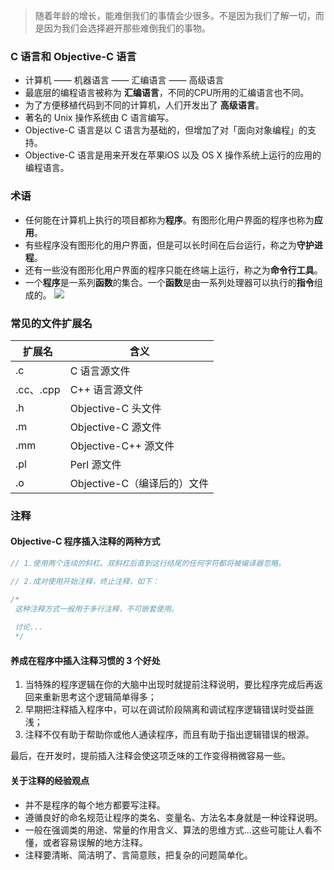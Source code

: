 > 随着年龄的增长，能难倒我们的事情会少很多。不是因为我们了解一切，而是因为我们会选择避开那些难倒我们的事物。

### C 语言和 Objective-C 语言
* 计算机 —— 机器语言 —— 汇编语言 —— 高级语言
* 最底层的编程语言被称为 **汇编语言**，不同的CPU所用的汇编语言也不同。
* 为了方便移植代码到不同的计算机，人们开发出了 **高级语言**。
* 著名的 Unix 操作系统由 C 语言编写。
* Objective-C 语言是以 C 语言为基础的，但增加了对「面向对象编程」的支持。 
* Objective-C 语言是用来开发在苹果iOS 以及 OS X 操作系统上运行的应用的编程语言。

### 术语
* 任何能在计算机上执行的项目都称为**程序**。有图形化用户界面的程序也称为**应用**。
* 有些程序没有图形化的用户界面，但是可以长时间在后台运行，称之为**守护进程**。
* 还有一些没有图形化用户界面的程序只能在终端上运行，称之为**命令行工具**。
* 一个**程序**是一系列**函数**的集合。一个**函数**是由一系列处理器可以执行的**指令**组成的。
  ![](http://upload-images.jianshu.io/upload_images/2648731-42b8cf831a41db1a.jpg?imageMogr2/auto-orient/strip%7CimageView2/2/w/400)

### 常见的文件扩展名

| 扩展名      | 含义                  |
| -------- | ------------------- |
| .c       | C 语言源文件             |
| .cc、.cpp | C++ 语言源文件    |
| .h       | Objective-C 头文件       |
| .m       | Objective-C 源文件     |
| .mm      | Objective-C++ 源文件   |
| .pl      | Perl 源文件            |
| .o       | Objective-C（编译后的）文件 |


### 注释

#### Objective-C 程序插入注释的两种方式

```objectivec
// 1.使用两个连续的斜杠。双斜杠后直到这行结尾的任何字符都将被编译器忽略。

// 2.成对使用开始注释，终止注释，如下：

/*
 这种注释方式一般用于多行注释，不可嵌套使用。
 
 讨论...
 */
```

#### 养成在程序中插入注释习惯的 3 个好处

 1. 当特殊的程序逻辑在你的大脑中出现时就提前注释说明，要比程序完成后再返回来重新思考这个逻辑简单得多；
 2. 早期把注释插入程序中，可以在调试阶段隔离和调试程序逻辑错误时受益匪浅；
 3. 注释不仅有助于帮助你或他人通读程序，而且有助于指出逻辑错误的根源。
 
 最后，在开发时，提前插入注释会使这项乏味的工作变得稍微容易一些。

#### 关于注释的经验观点

* 并不是程序的每个地方都要写注释。
* 遵循良好的命名规范让程序的类名、变量名、方法名本身就是一种诠释说明。
* 一般在强调类的用途、常量的作用含义、算法的思维方式...这些可能让人看不懂，或者容易误解的地方注释。
* 注释要清晰、简洁明了、言简意赅，把复杂的问题简单化。
